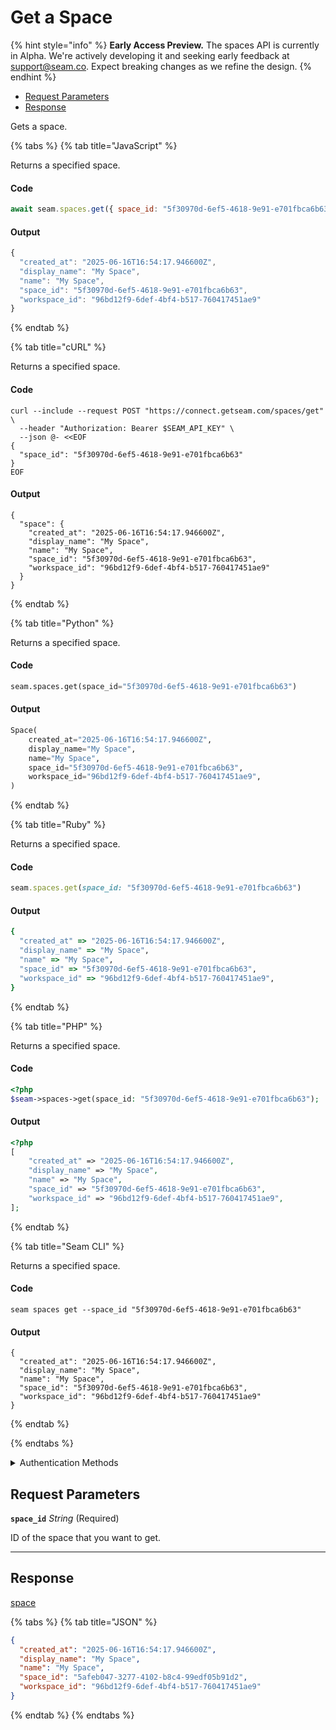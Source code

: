 # Get a Space
{% hint style="info" %}
**Early Access Preview.** The spaces API is currently in Alpha. We're actively developing it and seeking early feedback at [support@seam.co](mailto:support@seam.co). Expect breaking changes as we refine the design.
{% endhint %}

- [Request Parameters](#request-parameters)
- [Response](#response)

Gets a space.


{% tabs %}
{% tab title="JavaScript" %}

Returns a specified space.

#### Code

```javascript
await seam.spaces.get({ space_id: "5f30970d-6ef5-4618-9e91-e701fbca6b63" });
```

#### Output

```javascript
{
  "created_at": "2025-06-16T16:54:17.946600Z",
  "display_name": "My Space",
  "name": "My Space",
  "space_id": "5f30970d-6ef5-4618-9e91-e701fbca6b63",
  "workspace_id": "96bd12f9-6def-4bf4-b517-760417451ae9"
}
```
{% endtab %}

{% tab title="cURL" %}

Returns a specified space.

#### Code

```curl
curl --include --request POST "https://connect.getseam.com/spaces/get" \
  --header "Authorization: Bearer $SEAM_API_KEY" \
  --json @- <<EOF
{
  "space_id": "5f30970d-6ef5-4618-9e91-e701fbca6b63"
}
EOF
```

#### Output

```curl
{
  "space": {
    "created_at": "2025-06-16T16:54:17.946600Z",
    "display_name": "My Space",
    "name": "My Space",
    "space_id": "5f30970d-6ef5-4618-9e91-e701fbca6b63",
    "workspace_id": "96bd12f9-6def-4bf4-b517-760417451ae9"
  }
}
```
{% endtab %}

{% tab title="Python" %}

Returns a specified space.

#### Code

```python
seam.spaces.get(space_id="5f30970d-6ef5-4618-9e91-e701fbca6b63")
```

#### Output

```python
Space(
    created_at="2025-06-16T16:54:17.946600Z",
    display_name="My Space",
    name="My Space",
    space_id="5f30970d-6ef5-4618-9e91-e701fbca6b63",
    workspace_id="96bd12f9-6def-4bf4-b517-760417451ae9",
)
```
{% endtab %}

{% tab title="Ruby" %}

Returns a specified space.

#### Code

```ruby
seam.spaces.get(space_id: "5f30970d-6ef5-4618-9e91-e701fbca6b63")
```

#### Output

```ruby
{
  "created_at" => "2025-06-16T16:54:17.946600Z",
  "display_name" => "My Space",
  "name" => "My Space",
  "space_id" => "5f30970d-6ef5-4618-9e91-e701fbca6b63",
  "workspace_id" => "96bd12f9-6def-4bf4-b517-760417451ae9",
}
```
{% endtab %}

{% tab title="PHP" %}

Returns a specified space.

#### Code

```php
<?php
$seam->spaces->get(space_id: "5f30970d-6ef5-4618-9e91-e701fbca6b63");
```

#### Output

```php
<?php
[
    "created_at" => "2025-06-16T16:54:17.946600Z",
    "display_name" => "My Space",
    "name" => "My Space",
    "space_id" => "5f30970d-6ef5-4618-9e91-e701fbca6b63",
    "workspace_id" => "96bd12f9-6def-4bf4-b517-760417451ae9",
];
```
{% endtab %}

{% tab title="Seam CLI" %}

Returns a specified space.

#### Code

```seam_cli
seam spaces get --space_id "5f30970d-6ef5-4618-9e91-e701fbca6b63"
```

#### Output

```seam_cli
{
  "created_at": "2025-06-16T16:54:17.946600Z",
  "display_name": "My Space",
  "name": "My Space",
  "space_id": "5f30970d-6ef5-4618-9e91-e701fbca6b63",
  "workspace_id": "96bd12f9-6def-4bf4-b517-760417451ae9"
}
```
{% endtab %}

{% endtabs %}


<details>

<summary>Authentication Methods</summary>

- API key
- Personal access token
  <br>Must also include the `seam-workspace` header in the request.

To learn more, see [Authentication](https://docs.seam.co/latest/api/authentication).
</details>

## Request Parameters

**`space_id`** *String* (Required)

ID of the space that you want to get.

---


## Response

[space](..)


{% tabs %}
{% tab title="JSON" %}



```json
{
  "created_at": "2025-06-16T16:54:17.946600Z",
  "display_name": "My Space",
  "name": "My Space",
  "space_id": "5afeb047-3277-4102-b8c4-99edf05b91d2",
  "workspace_id": "96bd12f9-6def-4bf4-b517-760417451ae9"
}
```
{% endtab %}
{% endtabs %}
